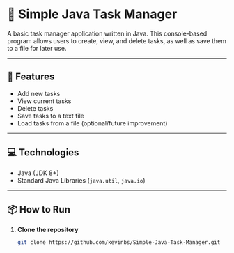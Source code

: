 # 📝 Simple Java Task Manager

A basic task manager application written in Java. This console-based program allows users to create, view, and delete tasks, as well as save them to a file for later use.

---

## 🚀 Features

- Add new tasks
- View current tasks
- Delete tasks
- Save tasks to a text file
- Load tasks from a file (optional/future improvement)

---

## 💻 Technologies

- Java (JDK 8+)
- Standard Java Libraries (`java.util`, `java.io`)

---

## 📦 How to Run

1. **Clone the repository**
   ```bash
   git clone https://github.com/kevinbs/Simple-Java-Task-Manager.git
